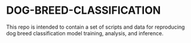 # DOG-BREED-CLASSIFICATION
This repo is intended to contain a set of scripts and data for reproducing dog breed classification model training, analysis, and inference.
